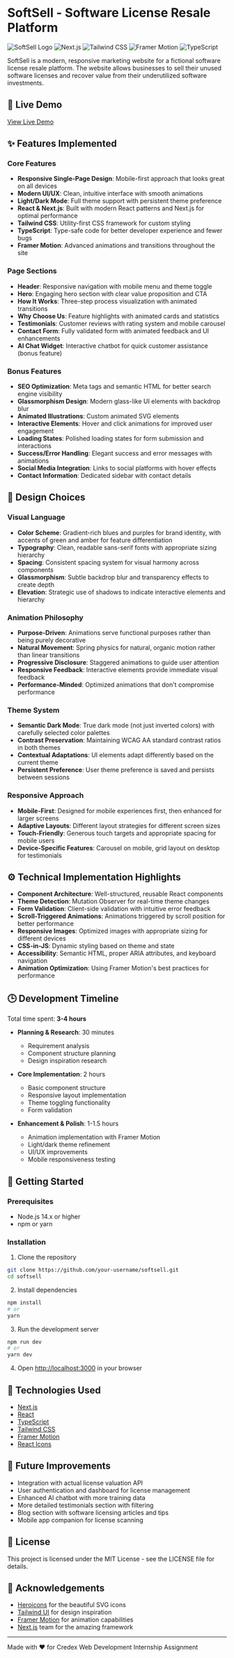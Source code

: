 # SoftSell - Software License Resale Platform

![SoftSell Logo](https://img.shields.io/badge/SoftSell-Software%20License%20Marketplace-blue)
![Next.js](https://img.shields.io/badge/Next.js-14.0.0-black)
![Tailwind CSS](https://img.shields.io/badge/Tailwind-3.3.0-38B2AC)
![Framer Motion](https://img.shields.io/badge/Framer%20Motion-10.16.4-ff69b4)
![TypeScript](https://img.shields.io/badge/TypeScript-5.0.0-blue)

SoftSell is a modern, responsive marketing website for a fictional software license resale platform. The website allows businesses to sell their unused software licenses and recover value from their underutilized software investments.

## 🌟 Live Demo

[View Live Demo](#) <!-- Replace with actual deployed URL -->

## ✨ Features Implemented

### Core Features
- **Responsive Single-Page Design**: Mobile-first approach that looks great on all devices
- **Modern UI/UX**: Clean, intuitive interface with smooth animations
- **Light/Dark Mode**: Full theme support with persistent theme preference
- **React & Next.js**: Built with modern React patterns and Next.js for optimal performance
- **Tailwind CSS**: Utility-first CSS framework for custom styling
- **TypeScript**: Type-safe code for better developer experience and fewer bugs
- **Framer Motion**: Advanced animations and transitions throughout the site

### Page Sections
- **Header**: Responsive navigation with mobile menu and theme toggle
- **Hero**: Engaging hero section with clear value proposition and CTA
- **How It Works**: Three-step process visualization with animated transitions
- **Why Choose Us**: Feature highlights with animated cards and statistics
- **Testimonials**: Customer reviews with rating system and mobile carousel
- **Contact Form**: Fully validated form with animated feedback and UI enhancements
- **AI Chat Widget**: Interactive chatbot for quick customer assistance (bonus feature)

### Bonus Features
- **SEO Optimization**: Meta tags and semantic HTML for better search engine visibility
- **Glassmorphism Design**: Modern glass-like UI elements with backdrop blur
- **Animated Illustrations**: Custom animated SVG elements
- **Interactive Elements**: Hover and click animations for improved user engagement
- **Loading States**: Polished loading states for form submission and interactions
- **Success/Error Handling**: Elegant success and error messages with animations
- **Social Media Integration**: Links to social platforms with hover effects
- **Contact Information**: Dedicated sidebar with contact details

## 🎨 Design Choices

### Visual Language
- **Color Scheme**: Gradient-rich blues and purples for brand identity, with accents of green and amber for feature differentiation
- **Typography**: Clean, readable sans-serif fonts with appropriate sizing hierarchy
- **Spacing**: Consistent spacing system for visual harmony across components
- **Glassmorphism**: Subtle backdrop blur and transparency effects to create depth
- **Elevation**: Strategic use of shadows to indicate interactive elements and hierarchy

### Animation Philosophy
- **Purpose-Driven**: Animations serve functional purposes rather than being purely decorative
- **Natural Movement**: Spring physics for natural, organic motion rather than linear transitions
- **Progressive Disclosure**: Staggered animations to guide user attention
- **Responsive Feedback**: Interactive elements provide immediate visual feedback
- **Performance-Minded**: Optimized animations that don't compromise performance

### Theme System
- **Semantic Dark Mode**: True dark mode (not just inverted colors) with carefully selected color palettes
- **Contrast Preservation**: Maintaining WCAG AA standard contrast ratios in both themes
- **Contextual Adaptations**: UI elements adapt differently based on the current theme
- **Persistent Preference**: User theme preference is saved and persists between sessions

### Responsive Approach
- **Mobile-First**: Designed for mobile experiences first, then enhanced for larger screens
- **Adaptive Layouts**: Different layout strategies for different screen sizes
- **Touch-Friendly**: Generous touch targets and appropriate spacing for mobile users
- **Device-Specific Features**: Carousel on mobile, grid layout on desktop for testimonials

## ⚙️ Technical Implementation Highlights

- **Component Architecture**: Well-structured, reusable React components
- **Theme Detection**: Mutation Observer for real-time theme changes
- **Form Validation**: Client-side validation with intuitive error feedback
- **Scroll-Triggered Animations**: Animations triggered by scroll position for better performance
- **Responsive Images**: Optimized images with appropriate sizing for different devices
- **CSS-in-JS**: Dynamic styling based on theme and state
- **Accessibility**: Semantic HTML, proper ARIA attributes, and keyboard navigation
- **Animation Optimization**: Using Framer Motion's best practices for performance

## 🕒 Development Timeline

Total time spent: **3-4 hours**

- **Planning & Research**: 30 minutes
  - Requirement analysis
  - Component structure planning
  - Design inspiration research

- **Core Implementation**: 2 hours
  - Basic component structure
  - Responsive layout implementation
  - Theme toggling functionality
  - Form validation

- **Enhancement & Polish**: 1-1.5 hours
  - Animation implementation with Framer Motion
  - Light/dark theme refinement
  - UI/UX improvements
  - Mobile responsiveness testing

## 🚀 Getting Started

### Prerequisites
- Node.js 14.x or higher
- npm or yarn

### Installation
1. Clone the repository
```bash
git clone https://github.com/your-username/softsell.git
cd softsell
```

2. Install dependencies
```bash
npm install
# or
yarn
```

3. Run the development server
```bash
npm run dev
# or
yarn dev
```

4. Open [http://localhost:3000](http://localhost:3000) in your browser

## 🔧 Technologies Used

- [Next.js](https://nextjs.org/)
- [React](https://reactjs.org/)
- [TypeScript](https://www.typescriptlang.org/)
- [Tailwind CSS](https://tailwindcss.com/)
- [Framer Motion](https://www.framer.com/motion/)
- [React Icons](https://react-icons.github.io/react-icons/)

## 📝 Future Improvements

- Integration with actual license valuation API
- User authentication and dashboard for license management
- Enhanced AI chatbot with more training data
- More detailed testimonials section with filtering
- Blog section with software licensing articles and tips
- Mobile app companion for license scanning

## 📄 License

This project is licensed under the MIT License - see the LICENSE file for details.

## 🙏 Acknowledgements

- [Heroicons](https://heroicons.com/) for the beautiful SVG icons
- [Tailwind UI](https://tailwindui.com/) for design inspiration
- [Framer Motion](https://www.framer.com/motion/) for animation capabilities
- [Next.js](https://nextjs.org/) team for the amazing framework

---

Made with ❤️ for Credex Web Development Internship Assignment